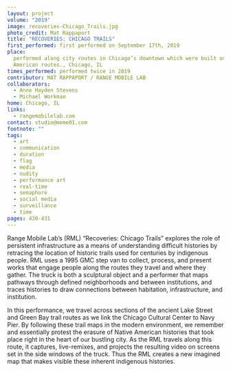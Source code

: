 ```yaml
---
layout: project
volume: "2019"
image: recoveries-Chicago_Trails.jpg
photo_credit: Mat Rappaport
title: "RECOVERIES: CHICAGO TRAILS"
first_performed: first performed on September 17th, 2019
place:
  performed along city routes in Chicago’s downtown which were built over Native
  American routes., Chicago, IL
times_performed: performed twice in 2019
contributor: MAT RAPPAPORT / RANGE MOBILE LAB
collaborators:
  - Anne Hayden Stevens
  - Michael Workman
home: Chicago, IL
links:
  - rangemobilelab.com
contact: studio@meme01.com
footnote: ""
tags:
  - art
  - communication
  - duration
  - flag
  - media
  - nudity
  - performance art
  - real-time
  - semaphore
  - social media
  - surveillance
  - time
pages: 430-431
---
```


Range Mobile Lab’s (RML) “Recoveries: Chicago Trails” explores the role of persistent infrastructure as a means of understanding difficult histories by retracing the location of historic trails used for centuries by indigenous people. RML uses a 1995 GMC step van to collect, process, and present works that engage people along the routes they travel and where they gather. The truck is both a sculptural object and a performer that maps pathways through defined neighborhoods and between institutions, and traces histories to draw connections between habitation, infrastructure, and institution.

In this performance, we travel across sections of the ancient Lake Street and Green Bay trail routes as we link the Chicago Cultural Center to Navy Pier. By following these trail maps in the modern environment, we remember and essentially protest the erasure of Native American histories that took place right in the heart of our bustling city. As the RML travels along this route, it captures, live-remixes, and projects the resulting video on screens set in the side windows of the truck. Thus the RML creates a new imagined map that makes visible these inherent indigenous histories.
